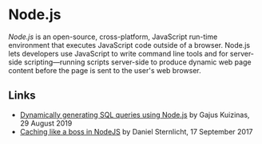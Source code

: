 # Node.js

<dfn>Node.js</dfn> is an open-source, cross-platform, JavaScript run-time environment that executes JavaScript code outside of a browser. Node.js lets developers use JavaScript to write command line tools and for server-side scripting—running scripts server-side to produce dynamic web page content before the page is sent to the user's web browser.

## Links

-   [Dynamically generating SQL queries using Node.js](https://dev.to/gajus/dynamically-generating-sql-queries-using-node-js-2c1g) by Gajus Kuizinas, 29 August 2019
-   [Caching like a boss in NodeJS](https://medium.com/@danielsternlicht/caching-like-a-boss-in-nodejs-9bccbbc71b9b) by Daniel Sternlicht, 17 September 2017